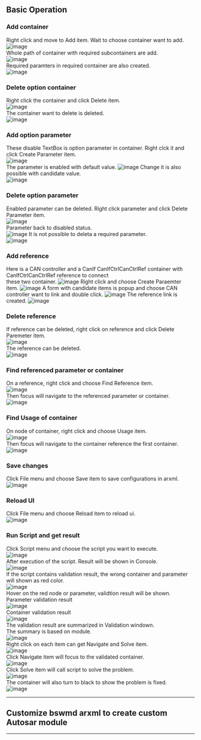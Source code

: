 ## Basic Operation
### Add container
Right click and move to Add item. Wait to choose container want to add.  
![image](https://user-images.githubusercontent.com/101047683/157063201-78ee49da-be98-407b-9018-34953f55fc66.png)  
Whole path of container with required subcontainers are add.  
![image](https://user-images.githubusercontent.com/101047683/157063599-33fa39f2-a04a-4a90-98f3-2ff89ed1ce79.png)  
Required paramters in required container are also created.  
![image](https://user-images.githubusercontent.com/101047683/157065217-9cf4e6ca-cb72-47ae-bf62-4744536ae50f.png)  

### Delete option container
Right click the container and click Delete item.  
![image](https://user-images.githubusercontent.com/101047683/157065792-090ab999-6b6b-41b9-aafb-4ba18b448aba.png)  
The container want to delete is deleted.  
![image](https://user-images.githubusercontent.com/101047683/157066041-8a9414cf-b3db-475c-899a-8ed1ae8db932.png)  

### Add option parameter
These disable TextBox is option parameter in container. Right clck it and click Create Parameter item.  
![image](https://user-images.githubusercontent.com/101047683/157067885-ea4b4cd7-c15f-4463-8360-bfe79430b82d.png)  
The parameter is enabled with default value.
![image](https://user-images.githubusercontent.com/101047683/157067230-93c0f28e-6d8e-4bab-99e4-a0a5bd22751c.png)
Change it is also possible with candidate value.  
![image](https://user-images.githubusercontent.com/101047683/157067403-b9c6fc5c-08cc-4f32-95da-4e2d8934d005.png)  

### Delete option parameter
Enabled parameter can be deleted. Right click parameter and click Delete Parameter item.  
![image](https://user-images.githubusercontent.com/101047683/157068110-00ebd78f-f9b2-4500-bdd8-e087504b08e1.png)  
Parameter back to disabled status.  
![image](https://user-images.githubusercontent.com/101047683/157068217-568f1dd4-75c9-44a0-9aa7-30ca0f7917ec.png)
It is not possible to deleta a required parameter.  
![image](https://user-images.githubusercontent.com/101047683/157068411-41da383c-bbe9-4f69-9944-314a6ad6ae2d.png)  

### Add reference
Here is a CAN controller and a CanIf CanIfCtrlCanCtrlRef container with CanIfCtrlCanCtrlRef reference to connect  
these two container.
![image](https://user-images.githubusercontent.com/101047683/157070591-3803a6d3-d9c9-4ea1-8729-75ba4282cfa7.png)
Right click and choose Create Paraemter item.
![image](https://user-images.githubusercontent.com/101047683/157070986-a237a518-ba47-44cc-bd0c-8a0e2da73597.png)
A form with candidate items is popup and choose CAN controller want to link and double click.
![image](https://user-images.githubusercontent.com/101047683/157071246-240331a3-ff82-4d44-8959-5a3b88440220.png)
The reference link is created.
![image](https://user-images.githubusercontent.com/101047683/157071379-34005656-c669-41d3-94ee-b465d9ea4d63.png)

### Delete reference
If reference can be deleted, right click on reference and click Delete Paremeter item.  
![image](https://user-images.githubusercontent.com/101047683/157459532-6ddc6847-79ad-4282-9639-8be9d14f7dc5.png)  
The reference can be deleted.  
![image](https://user-images.githubusercontent.com/101047683/157459797-12769372-1d14-4fcc-b7c4-6abd36290859.png)  

### Find referenced parameter or container
On a reference, right click and choose Find Reference item.  
![image](https://user-images.githubusercontent.com/101047683/159148935-4fbb60b3-2f7f-4888-8515-f4ac44ffae9e.png)  
Then focus will navigate to the referenced parameter or container.  
![image](https://user-images.githubusercontent.com/101047683/159148954-378500f1-9111-415f-a420-5ad2e00be755.png)  

### Find Usage of container
On node of container, right click and choose Usage item.  
![image](https://user-images.githubusercontent.com/101047683/159148992-3fe09710-acd3-43dc-a64a-9ddbfe639599.png)  
Then focus will navigate to the container reference the first container.  
![image](https://user-images.githubusercontent.com/101047683/159149021-d26718a4-10a4-4970-97c6-1e3b6fa069dc.png)  

### Save changes
Click File menu and choose Save item to save configurations in arxml.  
![image](https://user-images.githubusercontent.com/101047683/159149059-fa1a2724-fd37-438f-b66b-cf4017412e31.png)  

### Reload UI
Click File menu and choose Reload item to reload ui.  
![image](https://user-images.githubusercontent.com/101047683/159149083-490277d0-05cd-4e91-8abf-b4374ff45d2b.png)  

### Run Script and get result
Click Script menu and choose the script you want to execute.  
![image](https://user-images.githubusercontent.com/101047683/159149629-a1add25e-16fa-4972-89e8-149af07e2157.png)  
After execution of the script. Result will be shown in Console.  
![image](https://user-images.githubusercontent.com/101047683/159149128-c6211f11-8e0e-458f-acd2-87ea986e2211.png)  
If the script contains validation result, the wrong container and parameter will shown as red color.  
![image](https://user-images.githubusercontent.com/101047683/159149177-39a4b3d3-6fb1-4e9d-99b2-39f934b1ee7c.png)  
Hover on the red node or parameter, validtion result will be shown.  
Parameter validation result  
![image](https://user-images.githubusercontent.com/101047683/159149207-fdda5d2c-88e2-4b56-8918-ec0eb897d0e8.png)  
Container validation result  
![image](https://user-images.githubusercontent.com/101047683/159149223-5e9636c6-e13c-4591-9fc2-55df081c5779.png)  
The validation result are summarized in Validation windown.  
The summary is based on module.  
![image](https://user-images.githubusercontent.com/101047683/159149251-4ae26cd7-ea36-4e10-80a2-1b2bb34f6bee.png)  
Right click on each item can get Navigate and Solve item.  
![image](https://user-images.githubusercontent.com/101047683/159149277-8914a186-2721-47f3-a298-e26abda9e3c5.png)  
Click Navigate item will focus to the validated container.  
![image](https://user-images.githubusercontent.com/101047683/159149303-55c8cf8d-8c5d-4010-8541-46a27ecc3fab.png)  
Click Solve item will call script to solve the problem.  
![image](https://user-images.githubusercontent.com/101047683/159149333-cfdb1f4a-7099-4a49-a626-ced281e97c0b.png)  
The container will also turn to black to show the problem is fixed.  
![image](https://user-images.githubusercontent.com/101047683/159149373-3ec5ff03-5927-4d79-8d08-53181f5c1925.png)  

---
## Customize bswmd arxml to create custom Autosar module

---
